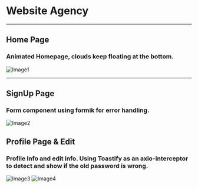 # Website Agency
---

## Home Page
### Animated Homepage, clouds keep floating at the bottom.
![Image1](https://i.imgur.com/8miH4wF.png?1)

---

## SignUp Page
### Form component using formik for error handling.

![Image2](https://i.imgur.com/w0WWBM2.png?1)

## Profile Page & Edit

### Profile Info and edit info. Using Toastify as an axio-interceptor to detect and show if the old password is wrong.
![Image3](https://i.imgur.com/jbmc2br.png?1)
![Image4](https://i.imgur.com/B4GxFP1.png?1)
